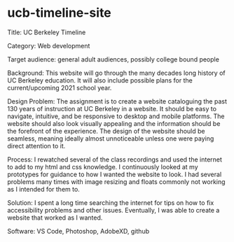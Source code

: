 # ucb-timeline-site

Title: UC Berkeley Timeline

Category: Web development

Target audience: general adult audiences, possibly college bound people

Background: This website will go through the many decades long history of UC Berkeley education. It will also include possible plans for the current/upcoming 2021 school year.

Design Problem: The assignment is to create a website cataloguing the past 130 years of instruction at UC Berkeley in a website. It should be easy to navigate, intuitive, and be responsive to desktop and mobile platforms. The website should also look visually appealing and the information should be the forefront of the experience. The design of the website should be seamless, meaning ideally almost unnoticeable unless one were paying direct attention to it.

Process: I rewatched several of the class recordings and used the internet to add to my html and css knowledge. I continuously looked at my prototypes for guidance to how I wanted the website to look. I had several problems many times with image resizing and floats commonly not working as I intended for them to.

Solution: I spent a long time searching the internet for tips on how to fix accessibility problems and other issues. Eventually, I was able to create a website that worked as I wanted.

Software: VS Code, Photoshop, AdobeXD, github
